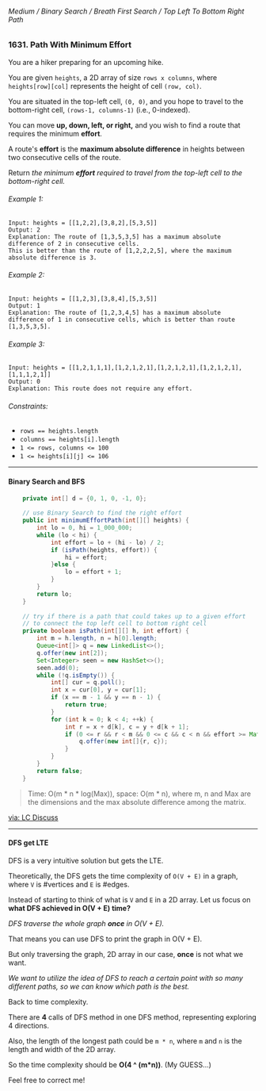 ###### Medium / Binary Search / Breath First Search / Top Left To Bottom Right Path

### 1631. Path With Minimum Effort

You are a hiker preparing for an upcoming hike.   

You are given `heights`, a 2D array of size `rows x columns`, where `heights[row][col]` represents the height of cell `(row, col)`.    

You are situated in the top-left cell, `(0, 0)`, and you hope to travel to the bottom-right cell, `(rows-1, columns-1)` (i.e., 0-indexed).   

You can move **up, down, left, or right,** and you wish to find a route that requires the minimum **effort**.   

A route's **effort** is the **maximum absolute difference** in heights between two consecutive cells of the route.

Return _the minimum **effort** required to travel from the top-left cell to the bottom-right cell._


###### Example 1:
```
Input: heights = [[1,2,2],[3,8,2],[5,3,5]]
Output: 2
Explanation: The route of [1,3,5,3,5] has a maximum absolute difference of 2 in consecutive cells.
This is better than the route of [1,2,2,2,5], where the maximum absolute difference is 3.
```

###### Example 2:
```
Input: heights = [[1,2,3],[3,8,4],[5,3,5]]
Output: 1
Explanation: The route of [1,2,3,4,5] has a maximum absolute difference of 1 in consecutive cells, which is better than route [1,3,5,3,5].
```

###### Example 3:
```
Input: heights = [[1,2,1,1,1],[1,2,1,2,1],[1,2,1,2,1],[1,2,1,2,1],[1,1,1,2,1]]
Output: 0
Explanation: This route does not require any effort.
```

###### Constraints:
- `rows == heights.length`
- `columns == heights[i].length`
- `1 <= rows, columns <= 100`
- `1 <= heights[i][j] <= 106`

***

#### Binary Search and BFS

```java
    private int[] d = {0, 1, 0, -1, 0};
    
    // use Binary Search to find the right effort
    public int minimumEffortPath(int[][] heights) {
        int lo = 0, hi = 1_000_000;
        while (lo < hi) {
            int effort = lo + (hi - lo) / 2;
            if (isPath(heights, effort)) {
                hi = effort;
            }else {
                lo = effort + 1;
            }
        }
        return lo;
    }
    
    // try if there is a path that could takes up to a given effort 
    // to connect the top left cell to bottom right cell
    private boolean isPath(int[][] h, int effort) {
        int m = h.length, n = h[0].length;
        Queue<int[]> q = new LinkedList<>();
        q.offer(new int[2]);
        Set<Integer> seen = new HashSet<>();
        seen.add(0);
        while (!q.isEmpty()) {
            int[] cur = q.poll();
            int x = cur[0], y = cur[1];
            if (x == m - 1 && y == n - 1) {
                return true;
            }
            for (int k = 0; k < 4; ++k) {
                int r = x + d[k], c = y + d[k + 1];
                if (0 <= r && r < m && 0 <= c && c < n && effort >= Math.abs(h[r][c] - h[x][y]) && seen.add(r * n + c)) {
                    q.offer(new int[]{r, c});
                }
            } 
        }
        return false;
    }
```
> Time: O(m * n * log(Max)), space: O(m * n), where m, n and Max are the dimensions and the max absolute difference among the matrix.

[via: LC Discuss](https://leetcode.com/problems/path-with-minimum-effort/discuss/909002/JavaPython-3-Binary-Search-and-BFS-w-brief-explanation-and-analysis.)

***

#### DFS get LTE

DFS is a very intuitive solution but gets the LTE.  

Theoretically, the DFS gets the time complexity of `O(V + E)` in a graph, where `V` is #vertices and `E` is #edges.  

Instead of starting to think of what is `V` and `E` in a 2D array. Let us focus on **what DFS achieved in O(V + E) time?**  

_DFS traverse the whole graph **once** in O(V + E)._

That means you can use DFS to print the graph in O(V + E).  

But only traversing the graph, 2D array in our case, **once** is not what we want.  

_We want to utilize the idea of DFS to reach a certain point with so many different paths, so we can know which path is the best._   

Back to time complexity.  

There are **4** calls of DFS method in one DFS method, representing exploring 4 directions.  

Also, the length of the longest path could be `m * n`, where `m` and `n` is the length and width of the 2D array.  

So the time complexity should be **O(4 ^ (m*n))**. (My GUESS...)


Feel free to correct me!
